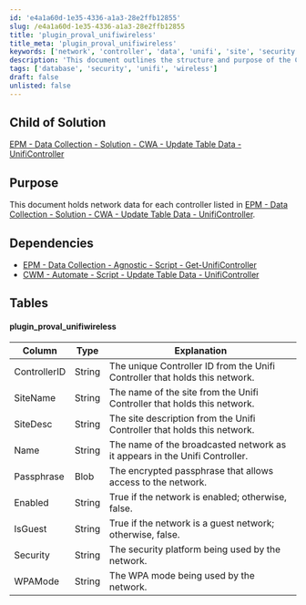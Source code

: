 ```yaml
---
id: 'e4a1a60d-1e35-4336-a1a3-28e2ffb12855'
slug: /e4a1a60d-1e35-4336-a1a3-28e2ffb12855
title: 'plugin_proval_unifiwireless'
title_meta: 'plugin_proval_unifiwireless'
keywords: ['network', 'controller', 'data', 'unifi', 'site', 'security', 'wireless', 'passphrase']
description: 'This document outlines the structure and purpose of the Child of Solution, which holds network data for each Unifi Controller. It includes essential dependencies and a detailed table of the data fields associated with the Unifi wireless networks.'
tags: ['database', 'security', 'unifi', 'wireless']
draft: false
unlisted: false
---
```


## Child of Solution

[EPM - Data Collection - Solution - CWA - Update Table Data - UnifiController](<../../solutions/CWA - Update Table Data - UnifiController.md>)  

## Purpose

This document holds network data for each controller listed in [EPM - Data Collection - Solution - CWA - Update Table Data - UnifiController](<../../solutions/CWA - Update Table Data - UnifiController.md>).

## Dependencies

- [EPM - Data Collection - Agnostic - Script - Get-UnifiController](<../../powershell/Get-UnifiController.md>)
- [CWM - Automate - Script - Update Table Data - UnifiController](<../scripts/Update Table Data - UnifiController.md>)

## Tables

#### plugin_proval_unifiwireless

| Column        | Type   | Explanation                                                                                         |
|---------------|--------|-----------------------------------------------------------------------------------------------------|
| ControllerID  | String | The unique Controller ID from the Unifi Controller that holds this network.                        |
| SiteName      | String | The name of the site from the Unifi Controller that holds this network.                            |
| SiteDesc      | String | The site description from the Unifi Controller that holds this network.                            |
| Name          | String | The name of the broadcasted network as it appears in the Unifi Controller.                         |
| Passphrase    | Blob   | The encrypted passphrase that allows access to the network.                                        |
| Enabled       | String | True if the network is enabled; otherwise, false.                                                  |
| IsGuest       | String | True if the network is a guest network; otherwise, false.                                          |
| Security      | String | The security platform being used by the network.                                                  |
| WPAMode       | String | The WPA mode being used by the network.                                                            |


